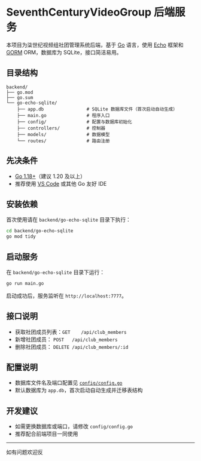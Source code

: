 # SeventhCenturyVideoGroup 后端服务

本项目为柒世纪视频组社团管理系统后端，基于 [Go](https://golang.org/) 语言，使用 [Echo](https://echo.labstack.com/) 框架和 [GORM](https://gorm.io/) ORM，数据库为 SQLite，接口简洁易用。

## 目录结构

```
backend/
├── go.mod
├── go.sum
└── go-echo-sqlite/
    ├── app.db                # SQLite 数据库文件（首次启动自动生成）
    ├── main.go               # 程序入口
    ├── config/               # 配置与数据库初始化
    ├── controllers/          # 控制器
    ├── models/               # 数据模型
    └── routes/               # 路由注册
```

## 先决条件

- [Go 1.18+](https://golang.org/dl/)（建议 1.20 及以上）
- 推荐使用 [VS Code](https://code.visualstudio.com/) 或其他 Go 友好 IDE

## 安装依赖

首次使用请在 `backend/go-echo-sqlite` 目录下执行：

```sh
cd backend/go-echo-sqlite
go mod tidy
```

## 启动服务

在 `backend/go-echo-sqlite` 目录下运行：

```sh
go run main.go
```

启动成功后，服务监听在 `http://localhost:7777`。

## 接口说明

- 获取社团成员列表：`GET    /api/club_members`
- 新增社团成员：    `POST   /api/club_members`
- 删除社团成员：    `DELETE /api/club_members/:id`

## 配置说明

- 数据库文件名及端口配置见 [`config/config.go`](go-echo-sqlite/config/config.go)
- 默认数据库为 `app.db`，首次启动自动生成并迁移表结构

## 开发建议

- 如需更换数据库或端口，请修改 `config/config.go`
- 推荐配合前端项目一同使用

---

如有问题欢迎反